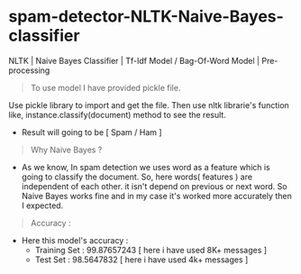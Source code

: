 # spam-detector-NLTK-Naive-Bayes-classifier
NLTK | Naive Bayes Classifier | Tf-Idf Model / Bag-Of-Word Model | Pre-processing

> To use model I have provided pickle file.
  
  Use pickle library to import and get the file. Then use nltk librarie's function like, instance.classify(document) method to see the result.
  - Result will going to be [ Spam / Ham ]
  
 
> Why Naive Bayes ?
- As we know, In spam detection we uses word as a feature which is going to classify the document. So, here words( features ) are independent of each other. it isn't depend on previous or next word. So Naive Bayes works fine and in my case it's worked more accurately then I expected.

> Accuracy :
- Here this model's accuracy :
  - Training Set : 99.87657243 [ here i have used 8K+ messages ]
  - Test Set     : 98.5647832  [ here i have used 4k+ messages ]
